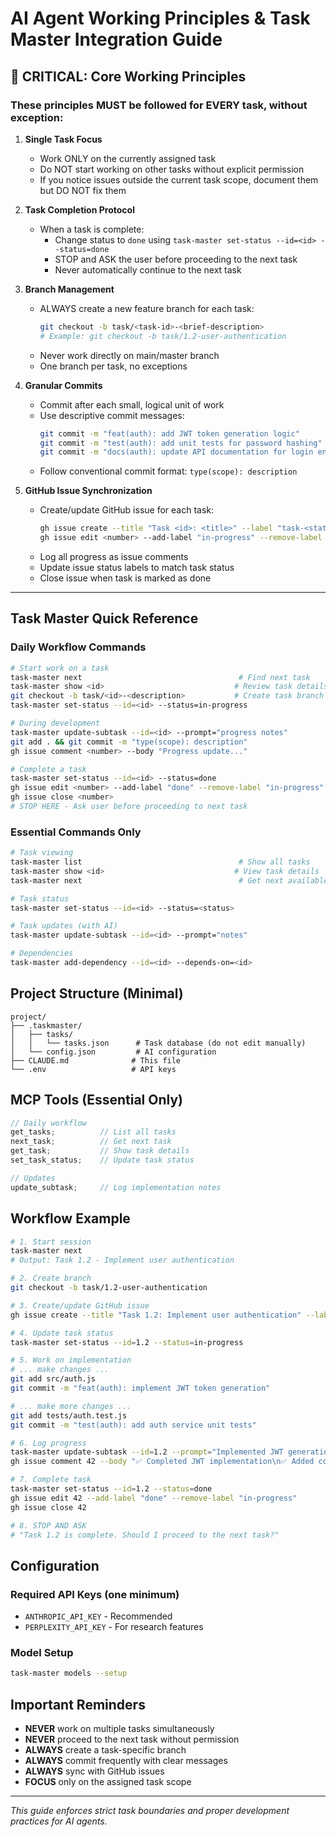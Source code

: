 # AI Agent Working Principles & Task Master Integration Guide

## 🚨 CRITICAL: Core Working Principles

### These principles MUST be followed for EVERY task, without exception:

1. **Single Task Focus**
   - Work ONLY on the currently assigned task
   - Do NOT start working on other tasks without explicit permission
   - If you notice issues outside the current task scope, document them but DO NOT fix them

2. **Task Completion Protocol**
   - When a task is complete:
     - Change status to `done` using `task-master set-status --id=<id> --status=done`
     - STOP and ASK the user before proceeding to the next task
     - Never automatically continue to the next task

3. **Branch Management**
   - ALWAYS create a new feature branch for each task:
     ```bash
     git checkout -b task/<task-id>-<brief-description>
     # Example: git checkout -b task/1.2-user-authentication
     ```
   - Never work directly on main/master branch
   - One branch per task, no exceptions

4. **Granular Commits**
   - Commit after each small, logical unit of work
   - Use descriptive commit messages:
     ```bash
     git commit -m "feat(auth): add JWT token generation logic"
     git commit -m "test(auth): add unit tests for password hashing"
     git commit -m "docs(auth): update API documentation for login endpoint"
     ```
   - Follow conventional commit format: `type(scope): description`

5. **GitHub Issue Synchronization**
   - Create/update GitHub issue for each task:
     ```bash
     gh issue create --title "Task <id>: <title>" --label "task-<status>"
     gh issue edit <number> --add-label "in-progress" --remove-label "pending"
     ```
   - Log all progress as issue comments
   - Update issue status labels to match task status
   - Close issue when task is marked as done

---

## Task Master Quick Reference

### Daily Workflow Commands

```bash
# Start work on a task
task-master next                                   # Find next task
task-master show <id>                             # Review task details
git checkout -b task/<id>-<description>           # Create task branch
task-master set-status --id=<id> --status=in-progress

# During development
task-master update-subtask --id=<id> --prompt="progress notes"
git add . && git commit -m "type(scope): description"
gh issue comment <number> --body "Progress update..."

# Complete a task
task-master set-status --id=<id> --status=done
gh issue edit <number> --add-label "done" --remove-label "in-progress"
gh issue close <number>
# STOP HERE - Ask user before proceeding to next task
```

### Essential Commands Only

```bash
# Task viewing
task-master list                                   # Show all tasks
task-master show <id>                             # View task details
task-master next                                   # Get next available task

# Task status
task-master set-status --id=<id> --status=<status>

# Task updates (with AI)
task-master update-subtask --id=<id> --prompt="notes"

# Dependencies
task-master add-dependency --id=<id> --depends-on=<id>
```

## Project Structure (Minimal)

```
project/
├── .taskmaster/
│   ├── tasks/
│   │   └── tasks.json      # Task database (do not edit manually)
│   └── config.json         # AI configuration
├── CLAUDE.md              # This file
└── .env                   # API keys
```

## MCP Tools (Essential Only)

```javascript
// Daily workflow
get_tasks;          // List all tasks
next_task;          // Get next task
get_task;           // Show task details
set_task_status;    // Update task status

// Updates
update_subtask;     // Log implementation notes
```

## Workflow Example

```bash
# 1. Start session
task-master next
# Output: Task 1.2 - Implement user authentication

# 2. Create branch
git checkout -b task/1.2-user-authentication

# 3. Create/update GitHub issue
gh issue create --title "Task 1.2: Implement user authentication" --label "task-in-progress"

# 4. Update task status
task-master set-status --id=1.2 --status=in-progress

# 5. Work on implementation
# ... make changes ...
git add src/auth.js
git commit -m "feat(auth): implement JWT token generation"

# ... make more changes ...
git add tests/auth.test.js  
git commit -m "test(auth): add auth service unit tests"

# 6. Log progress
task-master update-subtask --id=1.2 --prompt="Implemented JWT generation and unit tests"
gh issue comment 42 --body "✅ Completed JWT implementation\n✅ Added comprehensive unit tests"

# 7. Complete task
task-master set-status --id=1.2 --status=done
gh issue edit 42 --add-label "done" --remove-label "in-progress"
gh issue close 42

# 8. STOP AND ASK
# "Task 1.2 is complete. Should I proceed to the next task?"
```

## Configuration

### Required API Keys (one minimum)
- `ANTHROPIC_API_KEY` - Recommended
- `PERPLEXITY_API_KEY` - For research features

### Model Setup
```bash
task-master models --setup
```

## Important Reminders

- **NEVER** work on multiple tasks simultaneously
- **NEVER** proceed to the next task without permission
- **ALWAYS** create a task-specific branch
- **ALWAYS** commit frequently with clear messages
- **ALWAYS** sync with GitHub issues
- **FOCUS** only on the assigned task scope

---

_This guide enforces strict task boundaries and proper development practices for AI agents._